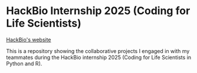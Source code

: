 # HackBio Internship 2025 (Coding for Life Scientists)

[HackBio's website](https://thehackbio.com/)

This is a repository showing the collaborative projects I engaged in with my teammates during the HackBio internship 2025 (Coding for Life Scientists in Python and R).

